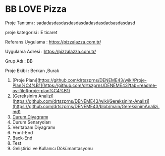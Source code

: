 # BB LOVE Pizza

  Proje Tanıtımı : sadadasdasdasdasdasdadasdasdadsasdasdasd

  proje kategorisi : E ticaret  

  Referans Uygulama : https://pizzalazza.com.tr/

  Uygulama Adresi : https://pizzalazza.com.tr/

  Grup Adı : BB

  Proje Ekibi : Berkan ,Burak 

 1. [Proje Planı](https://github.com/drtszprns/DENEME43/wiki/Proje-Plan%C4%B1](https://github.com/drtszprns/DENEME43?tab=readme-ov-file#proje-plan%C4%B1)
1.  [Gereksinim Analizi](https://github.com/drtszprns/DENEME43/wiki/Gereksinim-Analizi](https://github.com/drtszprns/DENEME43/blob/main/GereksinimAnalizi.md)
1.  [Durum Diyagramı](https://github.com/drtszprns/DENEME43/wiki/Durum-Diyagram%C4%B1) 
1.  Durum Senaryoları
1.  Veritabanı Diyagramı 
1.  Front-End 
1.  Back-End
1.  Test 
1.  Geliştirici ve Kullanıcı Dökümantasyonu 

